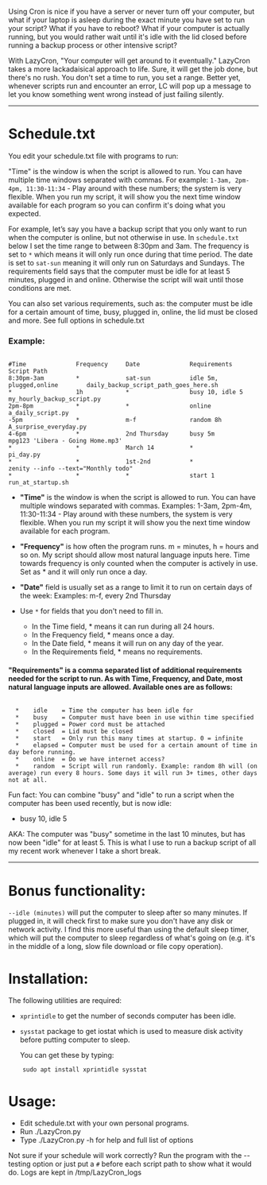 Using Cron is nice if you have a server or never turn off your computer, but what if your laptop is asleep during the exact minute you have set to run your script? What if you have to reboot? What if your computer is actually running, but you would rather wait until it's idle with the lid closed before running a backup process or other intensive script?

With LazyCron, "Your computer will get around to it eventually." LazyCron takes a more lackadaisical approach to life. Sure, it will get the job done, but there's no rush. You don't set a time to run, you set a range. Better yet, whenever scripts run and encounter an error, LC will pop up a message to let you know something went wrong instead of just failing silently.

----

# Schedule.txt

You edit your schedule.txt file with programs to run:

"Time" is the window is when the script is allowed to run. You can have multiple time windows separated with commas. For example: `1-3am, 2pm-4pm, 11:30-11:34` - Play around with these numbers; the system is very flexible. When you run my script, it will show you the next time window available for each program so you can confirm it's doing what you expected.

For example, let’s say you have a backup script that you only want to run when the computer is online, but not otherwise in use. In `schedule.txt` below I set the time range to between 8:30pm and 3am. The frequency is set to `*` which means it will only run once during that time period. The date is set to `sat-sun` meaning it will only run on Saturdays and Sundays. The requirements field says that the computer must be idle for at least 5 minutes, plugged in and online. Otherwise the script will wait until those conditions are met.

You can also set various requirements, such as: the computer must be idle for a certain amount of time, busy, plugged in, online, the lid must be closed and more. See full options in schedule.txt

### Example:

```

#Time              Frequency     Date              Requirements                   Script Path
8:30pm-3am         *             sat-sun           idle 5m, plugged,online        daily_backup_script_path_goes_here.sh
*                  1h            *                 busy 10, idle 5                my_hourly_backup_script.py
2pm-8pm            *             *                 online                         a_daily_script.py
-5pm               *             m-f               random 8h                      A_surprise_everyday.py
4-6pm              *             2nd Thursday      busy 5m                        mpg123 'Libera - Going Home.mp3'
*                  *             March 14          *                              pi_day.py
*                  *             1st-2nd           *                              zenity --info --text="Monthly todo"
*                  *             *                 start 1                        run_at_startup.sh

```

  * **"Time"** is the window is when the script is allowed to run. You can have multiple windows separated with commas.
Examples: 1-3am, 2pm-4m, 11:30-11:34 - Play around with these numbers, the system is very flexible. When you run my script it will show you the next time window available for each program.

  * **"Frequency"** is how often the program runs. m = minutes, h = hours and so on. My script should allow most natural language inputs here. Time towards frequency is only counted when the computer is actively in use. Set as * and it will only run once a day.

  * **"Date"** field is usually set as a range to limit it to run on certain days of the week:
Examples: m-f, every 2nd Thursday

  * Use `*` for fields that you don't need to fill in.
    - In the Time field, * means it can run during all 24 hours.
    - In the Frequency field, * means once a day.
    - In the Date field, * means it will run on any day of the year.
    - In the Requirements field, * means no requirements.


#### "Requirements" is a comma separated list of additional requirements needed for the script to run. As with Time, Frequency, and Date, most natural language inputs are allowed. Available ones are as follows:

```

  *    idle    = Time the computer has been idle for
  *    busy    = Computer must have been in use within time specified
  *    plugged = Power cord must be attached
  *    closed  = Lid must be closed
  *    start   = Only run this many times at startup. 0 = infinite
  *    elapsed = Computer must be used for a certain amount of time in day before running.
  *    online  = Do we have internet access?
  *    random  = Script will run randomly. Example: random 8h will (on average) run every 8 hours. Some days it will run 3+ times, other days not at all.

```

Fun fact: You can combine "busy" and "idle" to run a script when the computer has been used recently, but is now idle:

  * busy 10, idle 5

AKA: The computer was "busy" sometime in the last 10 minutes, but has now been "idle" for at least 5. This is what I use to run a backup script of all my recent work whenever I take a short break.

----


# Bonus functionality:


`--idle (minutes)` will put the computer to sleep after so many minutes. If plugged in, it will check first to make sure you don't have any disk or network activity. I find this more useful than using the default sleep timer, which will put the computer to sleep regardless of what's going on (e.g. it's in the middle of a long, slow file download or file copy operation).


# Installation:

The following utilities are required:

  * `xprintidle` to get the number of seconds computer has been idle.
  * `sysstat` package to get iostat which is used to measure disk activity before putting computer to sleep.

    You can get these by typing:

```
    sudo apt install xprintidle sysstat
```

# Usage:

 * Edit schedule.txt with your own personal programs.
 * Run ./LazyCron.py
 * Type ./LazyCron.py -h for help and full list of options

Not sure if your schedule will work correctly? Run the program with the --testing option or just put a `#` before each script path to show what it would do. Logs are kept in /tmp/LazyCron_logs
